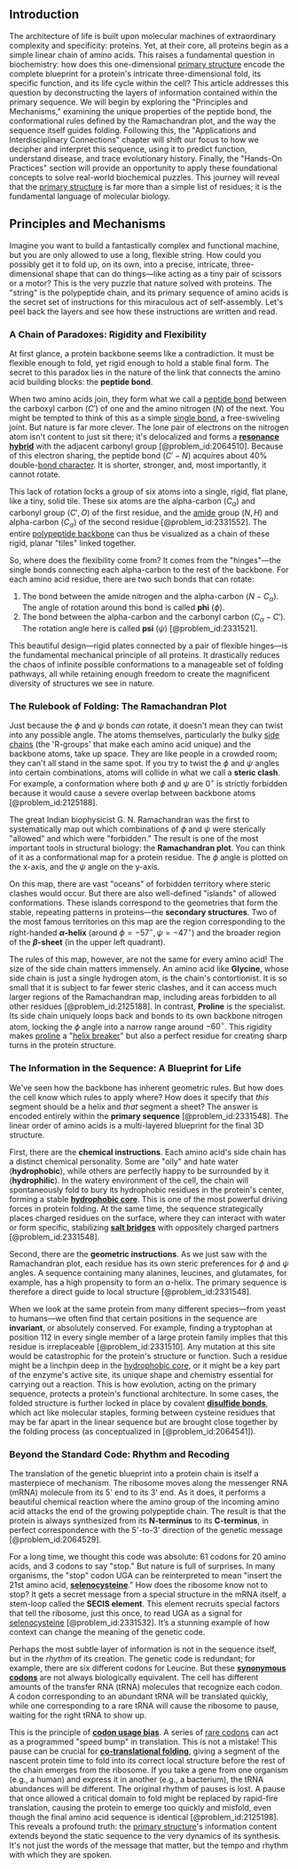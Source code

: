 ## Introduction
The architecture of life is built upon molecular machines of extraordinary complexity and specificity: proteins. Yet, at their core, all proteins begin as a simple linear chain of amino acids. This raises a fundamental question in biochemistry: how does this one-dimensional [primary structure](@article_id:144382) encode the complete blueprint for a protein's intricate three-dimensional fold, its specific function, and its life cycle within the cell? This article addresses this question by deconstructing the layers of information contained within the primary sequence. We will begin by exploring the "Principles and Mechanisms," examining the unique properties of the peptide bond, the conformational rules defined by the Ramachandran plot, and the way the sequence itself guides folding. Following this, the "Applications and Interdisciplinary Connections" chapter will shift our focus to how we decipher and interpret this sequence, using it to predict function, understand disease, and trace evolutionary history. Finally, the "Hands-On Practices" section will provide an opportunity to apply these foundational concepts to solve real-world biochemical puzzles. This journey will reveal that the [primary structure](@article_id:144382) is far more than a simple list of residues; it is the fundamental language of molecular biology.

## Principles and Mechanisms

Imagine you want to build a fantastically complex and functional machine, but you are only allowed to use a long, flexible string. How could you possibly get it to fold up, on its own, into a precise, intricate, three-dimensional shape that can do things—like acting as a tiny pair of scissors or a motor? This is the very puzzle that nature solved with proteins. The "string" is the polypeptide chain, and its primary sequence of amino acids is the secret set of instructions for this miraculous act of self-assembly. Let's peel back the layers and see how these instructions are written and read.

### A Chain of Paradoxes: Rigidity and Flexibility

At first glance, a protein backbone seems like a contradiction. It must be flexible enough to fold, yet rigid enough to hold a stable final form. The secret to this paradox lies in the nature of the link that connects the amino acid building blocks: the **peptide bond**.

When two amino acids join, they form what we call a [peptide bond](@article_id:144237) between the carboxyl carbon ($C'$) of one and the amino nitrogen ($N$) of the next. You might be tempted to think of this as a simple [single bond](@article_id:188067), a free-swiveling joint. But nature is far more clever. The lone pair of electrons on the nitrogen atom isn't content to just sit there; it's delocalized and forms a **[resonance hybrid](@article_id:139238)** with the adjacent carbonyl group [@problem_id:2064510]. Because of this electron sharing, the peptide bond ($C' - N$) acquires about 40% double-[bond character](@article_id:157265). It is shorter, stronger, and, most importantly, it cannot rotate.

This lack of rotation locks a group of six atoms into a single, rigid, flat plane, like a tiny, solid tile. These six atoms are the alpha-carbon ($C_{\alpha}$) and carbonyl group ($C', O$) of the first residue, and the [amide](@article_id:183671) group ($N, H$) and alpha-carbon ($C_{\alpha}$) of the second residue [@problem_id:2331552]. The entire [polypeptide backbone](@article_id:177967) can thus be visualized as a chain of these rigid, planar "tiles" linked together.

So, where does the flexibility come from? It comes from the "hinges"—the single bonds connecting each alpha-carbon to the rest of the backbone. For each amino acid residue, there are two such bonds that can rotate:
1.  The bond between the amide nitrogen and the alpha-carbon ($N-C_{\alpha}$). The angle of rotation around this bond is called **phi** ($\phi$).
2.  The bond between the alpha-carbon and the carbonyl carbon ($C_{\alpha}-C'$). The rotation angle here is called **psi** ($\psi$) [@problem_id:2331521].

This beautiful design—rigid plates connected by a pair of flexible hinges—is the fundamental mechanical principle of all proteins. It drastically reduces the chaos of infinite possible conformations to a manageable set of folding pathways, all while retaining enough freedom to create the magnificent diversity of structures we see in nature.

### The Rulebook of Folding: The Ramachandran Plot

Just because the $\phi$ and $\psi$ bonds *can* rotate, it doesn't mean they can twist into any possible angle. The atoms themselves, particularly the bulky [side chains](@article_id:181709) (the 'R-groups' that make each amino acid unique) and the backbone atoms, take up space. They are like people in a crowded room; they can't all stand in the same spot. If you try to twist the $\phi$ and $\psi$ angles into certain combinations, atoms will collide in what we call a **steric clash**. For example, a conformation where both $\phi$ and $\psi$ are $0^{\circ}$ is strictly forbidden because it would cause a severe overlap between backbone atoms [@problem_id:2125188].

The great Indian biophysicist G. N. Ramachandran was the first to systematically map out which combinations of $\phi$ and $\psi$ were sterically "allowed" and which were "forbidden." The result is one of the most important tools in structural biology: the **Ramachandran plot**. You can think of it as a conformational map for a protein residue. The $\phi$ angle is plotted on the x-axis, and the $\psi$ angle on the y-axis.

On this map, there are vast "oceans" of forbidden territory where steric clashes would occur. But there are also well-defined "islands" of allowed conformations. These islands correspond to the geometries that form the stable, repeating patterns in proteins—the **secondary structures**. Two of the most famous territories on this map are the region corresponding to the right-handed **$\alpha$-helix** (around $\phi = -57^{\circ}, \psi = -47^{\circ}$) and the broader region of the **$\beta$-sheet** (in the upper left quadrant).

The rules of this map, however, are not the same for every amino acid! The size of the side chain matters immensely. An amino acid like **Glycine**, whose side chain is just a single hydrogen atom, is the chain's contortionist. It is so small that it is subject to far fewer steric clashes, and it can access much larger regions of the Ramachandran map, including areas forbidden to all other residues [@problem_id:2125188]. In contrast, **Proline** is the specialist. Its side chain uniquely loops back and bonds to its own backbone nitrogen atom, locking the $\phi$ angle into a narrow range around $-60^{\circ}$. This rigidity makes [proline](@article_id:166107) a "[helix breaker](@article_id:195847)" but also a perfect residue for creating sharp turns in the protein structure.

### The Information in the Sequence: A Blueprint for Life

We've seen how the backbone has inherent geometric rules. But how does the cell know which rules to apply where? How does it specify that *this* segment should be a helix and *that* segment a sheet? The answer is encoded entirely within the **primary sequence** [@problem_id:2331548]. The linear order of amino acids is a multi-layered blueprint for the final 3D structure.

First, there are the **chemical instructions**. Each amino acid's side chain has a distinct chemical personality. Some are "oily" and hate water (**hydrophobic**), while others are perfectly happy to be surrounded by it (**hydrophilic**). In the watery environment of the cell, the chain will spontaneously fold to bury its hydrophobic residues in the protein's center, forming a stable **[hydrophobic core](@article_id:193212)**. This is one of the most powerful driving forces in protein folding. At the same time, the sequence strategically places charged residues on the surface, where they can interact with water or form specific, stabilizing **[salt bridges](@article_id:172979)** with oppositely charged partners [@problem_id:2331548].

Second, there are the **geometric instructions**. As we just saw with the Ramachandran plot, each residue has its own steric preferences for $\phi$ and $\psi$ angles. A sequence containing many alanines, leucines, and glutamates, for example, has a high propensity to form an $\alpha$-helix. The primary sequence is therefore a direct guide to local structure [@problem_id:2331548].

When we look at the same protein from many different species—from yeast to humans—we often find that certain positions in the sequence are **invariant**, or absolutely conserved. For example, finding a tryptophan at position 112 in every single member of a large protein family implies that this residue is irreplaceable [@problem_id:2331510]. Any mutation at this site would be catastrophic for the protein's structure or function. Such a residue might be a linchpin deep in the [hydrophobic core](@article_id:193212), or it might be a key part of the enzyme's active site, its unique shape and chemistry essential for carrying out a reaction. This is how evolution, acting on the primary sequence, protects a protein's functional architecture. In some cases, the folded structure is further locked in place by covalent **[disulfide bonds](@article_id:164165)**, which act like molecular staples, forming between cysteine residues that may be far apart in the linear sequence but are brought close together by the folding process (as conceptualized in [@problem_id:2064541]).

### Beyond the Standard Code: Rhythm and Recoding

The translation of the genetic blueprint into a protein chain is itself a masterpiece of mechanism. The ribosome moves along the messenger RNA (mRNA) molecule from its 5' end to its 3' end. As it does, it performs a beautiful chemical reaction where the amino group of the incoming amino acid attacks the end of the growing polypeptide chain. The result is that the protein is always synthesized from its **N-terminus** to its **C-terminus**, in perfect correspondence with the 5'-to-3' direction of the genetic message [@problem_id:2064529].

For a long time, we thought this code was absolute: 61 codons for 20 amino acids, and 3 codons to say "stop." But nature is full of surprises. In many organisms, the "stop" codon UGA can be reinterpreted to mean "insert the 21st amino acid, **[selenocysteine](@article_id:266288)**." How does the ribosome know not to stop? It gets a secret message from a special structure in the mRNA itself, a stem-loop called the **SECIS element**. This element recruits special factors that tell the ribosome, just this once, to read UGA as a signal for [selenocysteine](@article_id:266288) [@problem_id:2331532]. It’s a stunning example of how context can change the meaning of the genetic code.

Perhaps the most subtle layer of information is not in the sequence itself, but in the *rhythm* of its creation. The genetic code is redundant; for example, there are six different codons for Leucine. But these **[synonymous codons](@article_id:175117)** are not always biologically equivalent. The cell has different amounts of the transfer RNA (tRNA) molecules that recognize each codon. A codon corresponding to an abundant tRNA will be translated quickly, while one corresponding to a rare tRNA will cause the ribosome to pause, waiting for the right tRNA to show up.

This is the principle of **[codon usage bias](@article_id:143267)**. A series of [rare codons](@article_id:185468) can act as a programmed "speed bump" in translation. This is not a mistake! This pause can be crucial for **[co-translational folding](@article_id:265539)**, giving a segment of the nascent protein time to fold into its correct local structure before the rest of the chain emerges from the ribosome. If you take a gene from one organism (e.g., a human) and express it in another (e.g., a bacterium), the tRNA abundances will be different. The original rhythm of pauses is lost. A pause that once allowed a critical domain to fold might be replaced by rapid-fire translation, causing the protein to emerge too quickly and misfold, even though the final amino acid sequence is identical [@problem_id:2125198]. This reveals a profound truth: the [primary structure](@article_id:144382)'s information content extends beyond the static sequence to the very dynamics of its synthesis. It's not just the words of the message that matter, but the tempo and rhythm with which they are spoken.